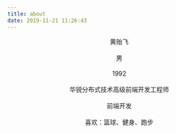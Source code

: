 ```yaml
---
title: about
date: 2019-11-21 11:26:43
---
```


<center>黄贻飞</center>
<br/>

<center>男</center>
<br/>

<center>1992</center>
<br/>

<center>华锐分布式技术高级前端开发工程师</center>
<br/>

<center>前端开发</center>
<br/>
<center>喜欢：篮球、健身、跑步</center>
